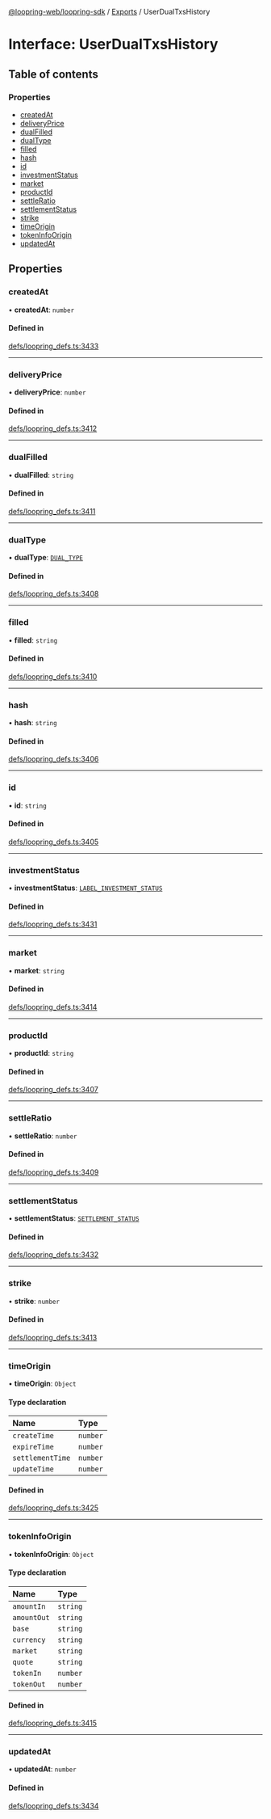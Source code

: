 [@loopring-web/loopring-sdk](../README.md) / [Exports](../modules.md) / UserDualTxsHistory

# Interface: UserDualTxsHistory

## Table of contents

### Properties

- [createdAt](UserDualTxsHistory.md#createdat)
- [deliveryPrice](UserDualTxsHistory.md#deliveryprice)
- [dualFilled](UserDualTxsHistory.md#dualfilled)
- [dualType](UserDualTxsHistory.md#dualtype)
- [filled](UserDualTxsHistory.md#filled)
- [hash](UserDualTxsHistory.md#hash)
- [id](UserDualTxsHistory.md#id)
- [investmentStatus](UserDualTxsHistory.md#investmentstatus)
- [market](UserDualTxsHistory.md#market)
- [productId](UserDualTxsHistory.md#productid)
- [settleRatio](UserDualTxsHistory.md#settleratio)
- [settlementStatus](UserDualTxsHistory.md#settlementstatus)
- [strike](UserDualTxsHistory.md#strike)
- [timeOrigin](UserDualTxsHistory.md#timeorigin)
- [tokenInfoOrigin](UserDualTxsHistory.md#tokeninfoorigin)
- [updatedAt](UserDualTxsHistory.md#updatedat)

## Properties

### createdAt

• **createdAt**: `number`

#### Defined in

[defs/loopring_defs.ts:3433](https://github.com/Loopring/loopring_sdk/blob/24fdf4c/src/defs/loopring_defs.ts#L3433)

___

### deliveryPrice

• **deliveryPrice**: `number`

#### Defined in

[defs/loopring_defs.ts:3412](https://github.com/Loopring/loopring_sdk/blob/24fdf4c/src/defs/loopring_defs.ts#L3412)

___

### dualFilled

• **dualFilled**: `string`

#### Defined in

[defs/loopring_defs.ts:3411](https://github.com/Loopring/loopring_sdk/blob/24fdf4c/src/defs/loopring_defs.ts#L3411)

___

### dualType

• **dualType**: [`DUAL_TYPE`](../enums/DUAL_TYPE.md)

#### Defined in

[defs/loopring_defs.ts:3408](https://github.com/Loopring/loopring_sdk/blob/24fdf4c/src/defs/loopring_defs.ts#L3408)

___

### filled

• **filled**: `string`

#### Defined in

[defs/loopring_defs.ts:3410](https://github.com/Loopring/loopring_sdk/blob/24fdf4c/src/defs/loopring_defs.ts#L3410)

___

### hash

• **hash**: `string`

#### Defined in

[defs/loopring_defs.ts:3406](https://github.com/Loopring/loopring_sdk/blob/24fdf4c/src/defs/loopring_defs.ts#L3406)

___

### id

• **id**: `string`

#### Defined in

[defs/loopring_defs.ts:3405](https://github.com/Loopring/loopring_sdk/blob/24fdf4c/src/defs/loopring_defs.ts#L3405)

___

### investmentStatus

• **investmentStatus**: [`LABEL_INVESTMENT_STATUS`](../enums/LABEL_INVESTMENT_STATUS.md)

#### Defined in

[defs/loopring_defs.ts:3431](https://github.com/Loopring/loopring_sdk/blob/24fdf4c/src/defs/loopring_defs.ts#L3431)

___

### market

• **market**: `string`

#### Defined in

[defs/loopring_defs.ts:3414](https://github.com/Loopring/loopring_sdk/blob/24fdf4c/src/defs/loopring_defs.ts#L3414)

___

### productId

• **productId**: `string`

#### Defined in

[defs/loopring_defs.ts:3407](https://github.com/Loopring/loopring_sdk/blob/24fdf4c/src/defs/loopring_defs.ts#L3407)

___

### settleRatio

• **settleRatio**: `number`

#### Defined in

[defs/loopring_defs.ts:3409](https://github.com/Loopring/loopring_sdk/blob/24fdf4c/src/defs/loopring_defs.ts#L3409)

___

### settlementStatus

• **settlementStatus**: [`SETTLEMENT_STATUS`](../enums/SETTLEMENT_STATUS.md)

#### Defined in

[defs/loopring_defs.ts:3432](https://github.com/Loopring/loopring_sdk/blob/24fdf4c/src/defs/loopring_defs.ts#L3432)

___

### strike

• **strike**: `number`

#### Defined in

[defs/loopring_defs.ts:3413](https://github.com/Loopring/loopring_sdk/blob/24fdf4c/src/defs/loopring_defs.ts#L3413)

___

### timeOrigin

• **timeOrigin**: `Object`

#### Type declaration

| Name | Type |
| :------ | :------ |
| `createTime` | `number` |
| `expireTime` | `number` |
| `settlementTime` | `number` |
| `updateTime` | `number` |

#### Defined in

[defs/loopring_defs.ts:3425](https://github.com/Loopring/loopring_sdk/blob/24fdf4c/src/defs/loopring_defs.ts#L3425)

___

### tokenInfoOrigin

• **tokenInfoOrigin**: `Object`

#### Type declaration

| Name | Type |
| :------ | :------ |
| `amountIn` | `string` |
| `amountOut` | `string` |
| `base` | `string` |
| `currency` | `string` |
| `market` | `string` |
| `quote` | `string` |
| `tokenIn` | `number` |
| `tokenOut` | `number` |

#### Defined in

[defs/loopring_defs.ts:3415](https://github.com/Loopring/loopring_sdk/blob/24fdf4c/src/defs/loopring_defs.ts#L3415)

___

### updatedAt

• **updatedAt**: `number`

#### Defined in

[defs/loopring_defs.ts:3434](https://github.com/Loopring/loopring_sdk/blob/24fdf4c/src/defs/loopring_defs.ts#L3434)
